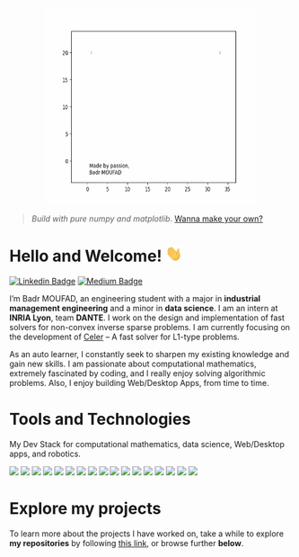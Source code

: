 
<!-- Animation of my name-->
<div class="container" align="center">
    <img src="animations/animated_badr_moufad_modif.gif" width="75%" height="350px">
</div>

> *Build with pure numpy and matplotlib*.
> [Wanna make your own?](https://github.com/Badr-MOUFAD/animate_your_name)

<!-- content -->

# Hello and Welcome! <img src="animations/wave.gif" width="30px"> 

[![Linkedin Badge](https://img.shields.io/badge/badr-moufad-81391a1a9?style=flat-square&logo=Linkedin&logoColor=white&link=https://www.linkedin.com/in/badr-moufad-81391a1a9/)](https://www.linkedin.com/in/badr-moufad-81391a1a9/)
[![Medium Badge](https://img.shields.io/badge/-@badr-moufad?style=flat-square&labelColor=000000&logo=Medium&link=https://badr-moufad.medium.com/)](https://badr-moufad.medium.com/)


I’m Badr MOUFAD, an engineering student with a major in **industrial management engineering** and a minor in **data science**. I am an intern at **INRIA Lyon**, team **DANTE**. I work on the design and implementation of fast solvers for non-convex inverse sparse problems. I am currently focusing on the development of [Celer](https://github.com/mathurinm/celer.git) – A fast solver for L1-type problems.


As an auto learner, I constantly seek to sharpen my existing knowledge and gain new skills. I am passionate about computational mathematics, extremely fascinated by coding, and I really enjoy solving algorithmic problems. Also, I enjoy building Web/Desktop Apps, from time to time. 


# Tools and Technologies

My Dev Stack for computational mathematics, data science, Web/Desktop apps, and robotics.

<img src="https://img.shields.io/badge/Python-3776AB?style=for-the-badge&logo=python&logoColor=white" height="20px"  > <img src="https://img.shields.io/badge/Numpy-777BB4?style=for-the-badge&logo=numpy&logoColor=white" height="20px"   >
<img src="https://img.shields.io/badge/Pandas-2C2D72?style=for-the-badge&logo=pandas&logoColor=white" height="20px"   > <img src="https://img.shields.io/badge/scikit_learn-F7931E?style=for-the-badge&logo=scikit-learn&logoColor=white" height="20px"> 
<img src="https://img.shields.io/badge/Plotly-239120?style=for-the-badge&logo=plotly&logoColor=white" height="20px"   >
<img src="https://img.shields.io/badge/JavaScript-323330?style=for-the-badge&logo=javascript&logoColor=F7DF1E" height="20px"> 
<img src="https://img.shields.io/badge/Node.js-339933?style=for-the-badge&logo=nodedotjs&logoColor=white" height="20px"   > 
<img src="https://img.shields.io/badge/React-20232A?style=for-the-badge&logo=react&logoColor=61DAFB" height="20px"   > <img src="https://img.shields.io/badge/Redux-593D88?style=for-the-badge&logo=redux&logoColor=white" height="20px"   > <img src="https://img.shields.io/badge/Bootstrap-563D7C?style=for-the-badge&logo=bootstrap&logoColor=white" height="20px"   > 
<img src="https://img.shields.io/badge/Material--UI-0081CB?style=for-the-badge&logo=material-ui&logoColor=white" height="20px"   > 
<img src="https://img.shields.io/badge/React_Router-CA4245?style=for-the-badge&logo=react-router&logoColor=white" height="20px"   > 
<img src="https://img.shields.io/badge/firebase-ffca28?style=for-the-badge&logo=firebase&logoColor=black" height="20px"   > 
<img src="https://img.shields.io/badge/Visual_Studio_Code-0078D4?style=for-the-badge&logo=visual%20studio%20code&logoColor=white" height="20px"   >
<img src="https://img.shields.io/badge/Electron-2B2E3A?style=for-the-badge&logo=electron&logoColor=9FEAF9" height="20px"   >
<img src="https://img.shields.io/badge/C%2B%2B-00599C?style=for-the-badge&logo=c%2B%2B&logoColor=white" height="20px"  > <img src="https://img.shields.io/badge/Arduino_IDE-00979D?style=for-the-badge&logo=arduino&logoColor=white" height="20px"  >


# Explore my projects

To learn more about the projects I have worked on, take a while to explore **my repositories** by following [this link](https://github.com/Badr-MOUFAD?tab=repositories), or browse further **below**.
